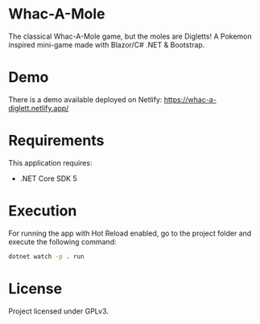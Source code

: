# Whac-A-Mole

The classical Whac-A-Mole game, but the moles are Digletts! A Pokemon inspired mini-game made with Blazor/C# .NET & Bootstrap.

# Demo

There is a demo available deployed on Netlify: https://whac-a-diglett.netlify.app/

# Requirements

This application requires:

- .NET Core SDK 5

# Execution

For running the app with Hot Reload enabled, go to the project folder and execute the following command:

```bash
dotnet watch -p . run
```

# License

Project licensed under GPLv3.
